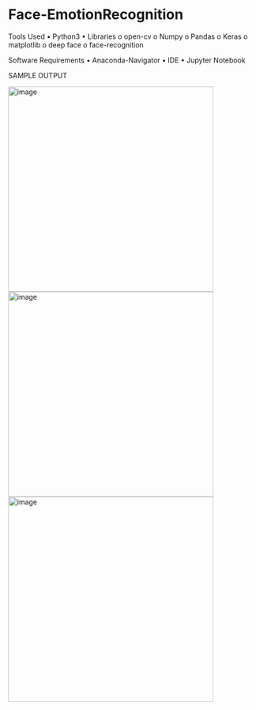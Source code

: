 # Face-EmotionRecognition

Tools Used
•	Python3
•	Libraries
  o	open-cv
  o	Numpy
  o	Pandas
  o	Keras
  o	matplotlib
  o	deep face
  o	face-recognition

Software Requirements
•	Anaconda-Navigator
•	IDE
•	Jupyter Notebook

SAMPLE OUTPUT

<img width="415" alt="image" src="https://user-images.githubusercontent.com/114681230/228611638-afc45471-678d-4589-9b86-ccd2609d02b2.png">

<img width="415" alt="image" src="https://user-images.githubusercontent.com/114681230/228610776-8ed54966-f002-4cce-bd9e-3012c62885e9.png">

<img width="415" alt="image" src="https://user-images.githubusercontent.com/114681230/228609850-2bac505f-7dce-4f16-abc9-5a3fd3df778c.png">
